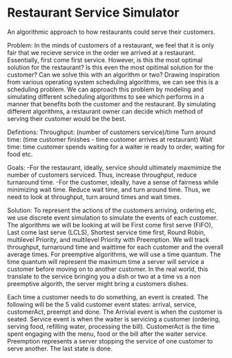 # Restaurant Service Simulator
An algorithmic approach to how restaurants could serve their customers.

Problem:
In the minds of customers of a restaurant, we feel that it is only fair that we recieve service in the order we arrived at a restaurant. Essentially, first come first service.  However, is this the most optimal solution for the restaurant? Is this even the most opitimal solution for the customer? Can we solve this with an algorithm or two?  Drawing inspiration from various operating system scheduling algorithms, we can see this is a scheduling problem. We can approach this problem by modeling and simulating different scheduling algorithms to see which performs in a manner that benefits both the customer and the restaurant. By simulating different algorithms, a restaurant owner can decide which method of serving their customer would be the best.

Defintions:
Throughput: (number of customers service)/time
Turn around time: (time customer finishes - time customer arrives at restaurant)
Wait time: time customer spends waiting for a waiter ie ready to order, waiting for food etc.

Goals:
-For the restaurant, ideally, service should ultimately maxmimize the number of customers serviced. Thus, increase throughput, reduce turnaround time.
-For the customer, ideally, have a sense of fairness while minimizing wait time. Reduce wait time, and turn around time.
Thus, we need to look at throughput, turn around times and wait times.

Solution:
To represent the actions of the customers arriving, ordering etc, we use discrete event simulation to simulate the events of each customer. The algorithms we will be looking at will be First come first serve (FIFO), Last come last serve (LCLS), Shortest service time first, Round Robin, multilevel Priority, and multilevel Priority with Preemption. We will track throughput, turnaround time and waittime for each customer and the overall average times.  For preemptive algorithms, we will use a time quantum. The time quantum will represent the maximum time a server will service a customer before moving on to another customer.  In the real world, this translate to the service bringing you a dish or two at a time vs a non preemptive algorith, the server might bring a customers dishes.

Each time a customer needs to do something, an event is created.  The following will be the 5 valid customer event states: arrival, service, customerAct, preempt and done.  The Arrivial event is when the customer is seated. Service event is when the waiter is servicing a customer (ordering, serving food, refilling water, processing the bill). CustomerAct is the time spent engaging with the menu, food or the bill after the waiter service. Preemption represents a server stopping the service of one customer to serve another. The last state is done.

